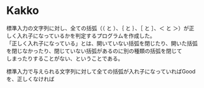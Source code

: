 # Kakko
標準入力の文字列に対し、全ての括弧（（ と ）、｛ と ｝、［ と ］、＜ と ＞）が正しく入れ子になっているかを判定するプログラムを作成した。  
「正しく入れ子になっている」とは、開いていない括弧を閉じたり、開いた括弧を閉じなかったり、閉じていない括弧があるのに別の種類の括弧を閉じて  
しまったりすることがない、ということである。  

標準入力で与えられる文字列に対して全ての括弧が入れ子になっていればGoodを、正しくなければ  
